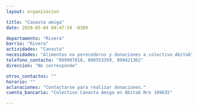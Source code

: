 ```yaml
---
layout: organizacion

title: "Canasta amiga"
date: 2020-05-04 00:47:54 -0300

departamento: "Rivera"
barrio: "Rivera"
actividades: "Canasta"
necesidades: "Alimentos no perecederos y donaciones a colectivo Abitab"
telefono_contacto: "099997818, 098553359, 099421362"
direccion: "No corresponde"

otros_contactos: ""
horario: ""
aclaraciones: "Contactarse para realizar donaciones."
cuenta_bancaria: "Colectivo Canasta Amiga en Abitab Nro 109635"

---
```

